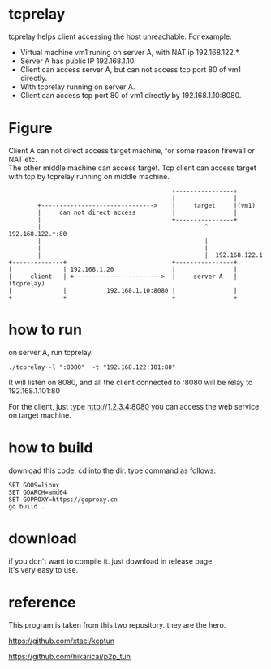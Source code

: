 # tcprelay
tcprelay helps client accessing the host unreachable.
For example:  
- Virtual machine vm1 runing on server A, with NAT ip 192.168.122.*.  
- Server A has public IP 192.168.1.10.  
- Client can access server A, but can not access tcp port 80 of vm1 directly.  
- With tcprelay running on server A.  
- Client can access tcp port 80 of vm1 directly by 192.168.1.10:8080.  


# Figure
Client A can not direct access  target machine, for some reason firewall or NAT etc.  
The other middle machine can access target.
Tcp client can access target with tcp by tcprelay running on middle machine.

```
                                             +----------------+
                                             |                |
        +------------------------------->    |     target     |(vm1)
        |     can not direct access          |                |
        |                                    +----------------+
        |                                             ^  192.168.122.*:80
        |                                             |
        |                                             | 
        |                                             |  192.168.122.1
+--------------+                             +----------------+
|              | 192.168.1.20                |                |
|     client   | +------------------------>  |     server A   |(tcprelay)
|              |           192.168.1.10:8080 |                |
+--------------+                             +----------------+

```
# how to run 
on server A, run tcprelay.  
```
./tcprelay -l ":8080"  -t "192.168.122.101:80"
```
It will listen on 8080, and all the client connected to :8080  will be relay to 192.168.1.101:80 

For the client, just  type  http://1.2.3.4:8080   you can access the web service on target machine.


# how to build  
download this code, cd into the dir.
type command as follows:  
```
SET GOOS=linux
SET GOARCH=amd64
SET GOPROXY=https://goproxy.cn
go build .
```


# download 
if you don't want to compile it. just download in release page.  
It's very easy to use.



# reference
This program is taken from this two repository. they are the hero.

https://github.com/xtaci/kcptun 

https://github.com/hikaricai/p2p_tun 



